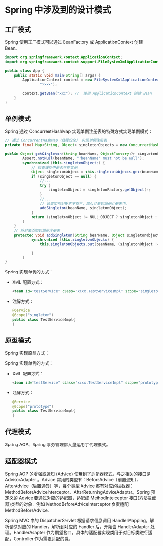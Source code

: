 # Spring 中涉及到的设计模式

## 工厂模式

Spring 使用工厂模式可以通过 BeanFactory 或  ApplicationContext 创建 Bean。

```java
import org.springframework.context.ApplicationContext;
import org.springframework.context.support.FileSystemXmlApplicationContext;
 
public class App {
    public static void main(String[] args) {
        ApplicationContext context = new FileSystemXmlApplicationContext(
                "xxxx");
 
        context.getBean("xxx"); //  使用 ApplicationContext 创建 Bean
    }
}
```

## 单例模式

Spring 通过 ConcurrentHashMap 实现单例注册表的特殊方式实现单例模式：

```java
// 通过 ConcurrentHashMap（线程安全） 实现单例注册表
private final Map<String, Object> singletonObjects = new ConcurrentHashMap<String, Object>(64);

public Object getSingleton(String beanName, ObjectFactory<?> singletonFactory) {
        Assert.notNull(beanName, "'beanName' must not be null");
        synchronized (this.singletonObjects) {
            // 检查缓存中是否存在实例  
            Object singletonObject = this.singletonObjects.get(beanName);
            if (singletonObject == null) {
                //...
                try {
                    singletonObject = singletonFactory.getObject();
                }
                //... 
                // 如果实例对象不不存在，那么注册到单例注册表中。
                addSingleton(beanName, singletonObject);
            }
            return (singletonObject != NULL_OBJECT ? singletonObject : null);
        }
    }
    // 将对象添加到单例注册表
    protected void addSingleton(String beanName, Object singletonObject) {
            synchronized (this.singletonObjects) {
                this.singletonObjects.put(beanName, (singletonObject != null ? singletonObject : NULL_OBJECT));

            }
        }
}
```

Spring 实现单例的方式：

- XML 配置方式：

  ```xml
  <bean id="testService" class="xxxx.TestServiceImpl" scope="singleton"/>
  ```

- 注解方式：

  ```java
  @Service
  @Scope("singleton")
  public class TestServiceImpl{
  }
  ```

## 原型模式

Spring 实现原型方式：

Spring 实现单例的方式：

- XML 配置方式：

  ```xml
  <bean id="testService" class="xxxx.TestServiceImpl" scope="prototype"/>
  ```

- 注解方式：

  ```java
  @Service
  @Scope("prototype")
  public class TestServiceImpl{
  }
  ```

## 代理模式

Spring AOP、Spring 事务管理都大量运用了代理模式。

## 适配器模式

Spring AOP 的增强或通知 (Advice) 使用到了适配器模式，与之相关的接口是 AdvisorAdapter  。Advice 常用的类型有：BeforeAdvice（前置通知）、AfterAdvice（后置通知）等，每个类型 Advice 都有对应的拦截器：MethodBeforeAdviceInterceptor、AfterReturningAdviceAdapter。Spring 预定义的 Advice 要通过对应的适配器，适配成 MethodInterceptor 接口(方法拦截器)类型的对象，例如 MethodBeforeAdviceInterceptor 负责适配 MethodBeforeAdvice。

Spring MVC 中的 DispatcherServlet 根据请求信息调用 HandlerMapping，解析请求对应的 Handler。解析到对应的 Handler 后，开始由 HandlerAdapter 处理。HandlerAdapter 作为期望接口，具体的适配器实现类用于对目标类进行适配，Controller 作为需要适配的类。
